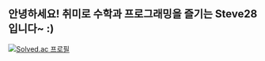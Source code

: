 ## 안녕하세요! 취미로 수학과 프로그래밍을 즐기는 Steve28 입니다~ :)

[![Solved.ac
프로필](http://mazassumnida.wtf/api/v2/generate_badge?boj=kenis7)](https://solved.ac/kenis7)

<!--
**pl-Steve28-lq/pl-Steve28-lq** is a ✨ _special_ ✨ repository because its `README.md` (this file) appears on your GitHub profile.

Here are some ideas to get you started:

- 🔭 I’m currently working on ...
- 🌱 I’m currently learning ...
- 👯 I’m looking to collaborate on ...
- 🤔 I’m looking for help with ...
- 💬 Ask me about ...
- 📫 How to reach me: ...
- 😄 Pronouns: ...
- ⚡ Fun fact: ...
-->
